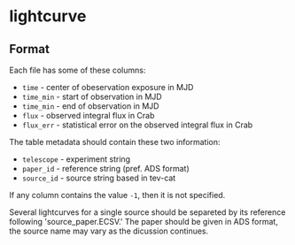 # lightcurve

## Format

Each file has some of these columns:

- `time` - center of obeservation exposure in MJD
- `time_min` - start of observation in MJD
- `time_min` - end of observation in MJD
- `flux` - observed integral flux in Crab
- `flux_err` - statistical error on the observed integral flux in Crab

The table metadata should contain these two information:

- `telescope` - experiment string
- `paper_id` - reference string (pref. ADS format)
- `source_id` - source string based in tev-cat

If any column contains the value `-1`, then it is not specified.

Several lightcurves for a single source should be separeted by its reference following 'source_paper.ECSV.'
The paper should be given in ADS format, the source name may vary as the dicussion continues.
